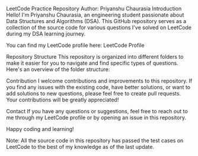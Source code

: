 LeetCode Practice Repository
Author: Priyanshu Chaurasia
Introduction
Hello! I'm Priyanshu Chaurasia, an engineering student passionate about Data Structures and Algorithms (DSA). This GitHub repository serves as a collection of the source code for various questions I've solved on LeetCode during my DSA learning journey.

You can find my LeetCode profile here: LeetCode Profile

Repository Structure
This repository is organized into different folders to make it easier for you to navigate and find specific types of questions. Here's an overview of the folder structure:

Contribution
I welcome contributions and improvements to this repository. If you find any issues with the existing code, have better solutions, or want to add solutions to new questions, please feel free to create pull requests. Your contributions will be greatly appreciated!

Contact
If you have any questions or suggestions, feel free to reach out to me through my LeetCode profile or by opening an issue in this repository.

Happy coding and learning!

Note: All the source code in this repository has passed the test cases on LeetCode to the best of my knowledge as of the last update.
